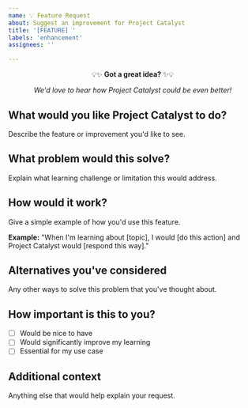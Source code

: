 ```yaml
---
name: 💡 Feature Request
about: Suggest an improvement for Project Catalyst
title: '[FEATURE] '
labels: 'enhancement'
assignees: ''

---
```


<div align="center">

💡✨ **Got a great idea?** ✨💡

*We'd love to hear how Project Catalyst could be even better!*

</div>

## What would you like Project Catalyst to do?
Describe the feature or improvement you'd like to see.

## What problem would this solve?
Explain what learning challenge or limitation this would address.

## How would it work?
Give a simple example of how you'd use this feature.

**Example:**
"When I'm learning about [topic], I would [do this action] and Project Catalyst would [respond this way]."

## Alternatives you've considered
Any other ways to solve this problem that you've thought about.

## How important is this to you?
- [ ] Would be nice to have
- [ ] Would significantly improve my learning
- [ ] Essential for my use case

## Additional context
Anything else that would help explain your request.

